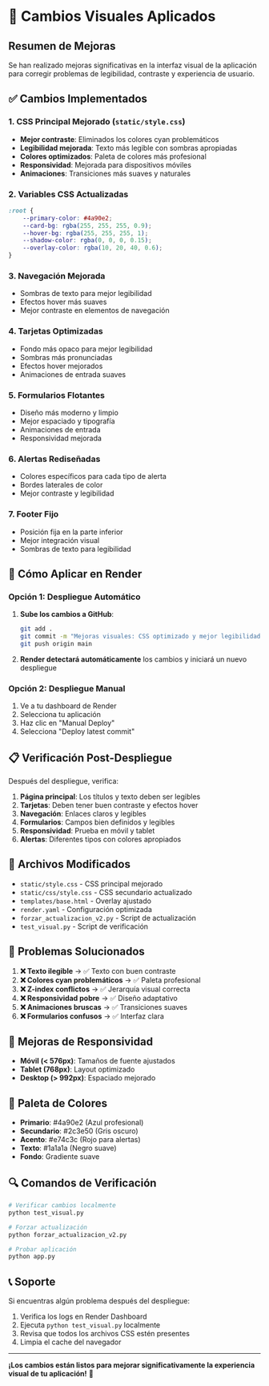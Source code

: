 # 🎨 Cambios Visuales Aplicados

## Resumen de Mejoras

Se han realizado mejoras significativas en la interfaz visual de la aplicación para corregir problemas de legibilidad, contraste y experiencia de usuario.

## ✅ Cambios Implementados

### 1. **CSS Principal Mejorado** (`static/style.css`)
- **Mejor contraste**: Eliminados los colores cyan problemáticos
- **Legibilidad mejorada**: Texto más legible con sombras apropiadas
- **Colores optimizados**: Paleta de colores más profesional
- **Responsividad**: Mejorada para dispositivos móviles
- **Animaciones**: Transiciones más suaves y naturales

### 2. **Variables CSS Actualizadas**
```css
:root {
    --primary-color: #4a90e2;
    --card-bg: rgba(255, 255, 255, 0.9);
    --hover-bg: rgba(255, 255, 255, 1);
    --shadow-color: rgba(0, 0, 0, 0.15);
    --overlay-color: rgba(10, 20, 40, 0.6);
}
```

### 3. **Navegación Mejorada**
- Sombras de texto para mejor legibilidad
- Efectos hover más suaves
- Mejor contraste en elementos de navegación

### 4. **Tarjetas Optimizadas**
- Fondo más opaco para mejor legibilidad
- Sombras más pronunciadas
- Efectos hover mejorados
- Animaciones de entrada suaves

### 5. **Formularios Flotantes**
- Diseño más moderno y limpio
- Mejor espaciado y tipografía
- Animaciones de entrada
- Responsividad mejorada

### 6. **Alertas Rediseñadas**
- Colores específicos para cada tipo de alerta
- Bordes laterales de color
- Mejor contraste y legibilidad

### 7. **Footer Fijo**
- Posición fija en la parte inferior
- Mejor integración visual
- Sombras de texto para legibilidad

## 🚀 Cómo Aplicar en Render

### Opción 1: Despliegue Automático
1. **Sube los cambios a GitHub**:
   ```bash
   git add .
   git commit -m "Mejoras visuales: CSS optimizado y mejor legibilidad"
   git push origin main
   ```

2. **Render detectará automáticamente** los cambios y iniciará un nuevo despliegue

### Opción 2: Despliegue Manual
1. Ve a tu dashboard de Render
2. Selecciona tu aplicación
3. Haz clic en "Manual Deploy"
4. Selecciona "Deploy latest commit"

## 📋 Verificación Post-Despliegue

Después del despliegue, verifica:

1. **Página principal**: Los títulos y texto deben ser legibles
2. **Tarjetas**: Deben tener buen contraste y efectos hover
3. **Navegación**: Enlaces claros y legibles
4. **Formularios**: Campos bien definidos y legibles
5. **Responsividad**: Prueba en móvil y tablet
6. **Alertas**: Diferentes tipos con colores apropiados

## 🔧 Archivos Modificados

- `static/style.css` - CSS principal mejorado
- `static/css/style.css` - CSS secundario actualizado
- `templates/base.html` - Overlay ajustado
- `render.yaml` - Configuración optimizada
- `forzar_actualizacion_v2.py` - Script de actualización
- `test_visual.py` - Script de verificación

## 🎯 Problemas Solucionados

1. **❌ Texto ilegible** → ✅ Texto con buen contraste
2. **❌ Colores cyan problemáticos** → ✅ Paleta profesional
3. **❌ Z-index conflictos** → ✅ Jerarquía visual correcta
4. **❌ Responsividad pobre** → ✅ Diseño adaptativo
5. **❌ Animaciones bruscas** → ✅ Transiciones suaves
6. **❌ Formularios confusos** → ✅ Interfaz clara

## 📱 Mejoras de Responsividad

- **Móvil (< 576px)**: Tamaños de fuente ajustados
- **Tablet (768px)**: Layout optimizado
- **Desktop (> 992px)**: Espaciado mejorado

## 🎨 Paleta de Colores

- **Primario**: #4a90e2 (Azul profesional)
- **Secundario**: #2c3e50 (Gris oscuro)
- **Acento**: #e74c3c (Rojo para alertas)
- **Texto**: #1a1a1a (Negro suave)
- **Fondo**: Gradiente suave

## 🔍 Comandos de Verificación

```bash
# Verificar cambios localmente
python test_visual.py

# Forzar actualización
python forzar_actualizacion_v2.py

# Probar aplicación
python app.py
```

## 📞 Soporte

Si encuentras algún problema después del despliegue:

1. Verifica los logs en Render Dashboard
2. Ejecuta `python test_visual.py` localmente
3. Revisa que todos los archivos CSS estén presentes
4. Limpia el cache del navegador

---

**¡Los cambios están listos para mejorar significativamente la experiencia visual de tu aplicación!** 🎉
